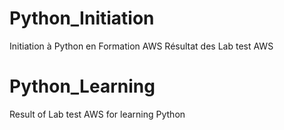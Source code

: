 # Python_Initiation

Initiation à Python en Formation AWS
Résultat des Lab test AWS

# Python_Learning 
Result of Lab test AWS for learning Python
